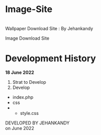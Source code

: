 # Image-Site
<br>
Wallpaper Download Site : By Jehankandy
<br>

Image Download Site <br>

# Development History

<b>18 June 2022</b>

1. Strat to Develop
2. Develop
  - index.php
  - css
  - - style.css




DEVELOPED BY JEHANKANDY <br>
on June 2022


